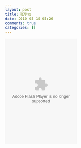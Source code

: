 ```yaml
---
layout: post
title: 张学友
date: 2010-05-18 05:26
comments: true
categories: []
---
```

<embed allowscriptaccess="samedomain" src="http://www.xiami.com/widget/849141_1198_235_346_e29833_60362a/artisthotPlayer.swf" type="application/x-shockwave-flash" width="235" height="346" wmode="opaque"/>
